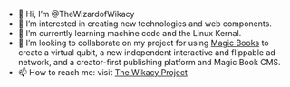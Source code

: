 - 👋 Hi, I’m @TheWizardofWikacy
- 👀 I’m interested in creating new technologies and web components. 
- 🌱 I’m currently learning machine code and the Linux Kernal. 
- 💞️ I’m looking to collaborate on my project for using  <a href="https://waggyverseapp.com">Magic Books</a> to create a virtual qubit, a new independent interactive and flippable ad-network, and a creator-first publishing platform and Magic Book CMS. 
- 📫 How to reach me: visit <a href="https://wikacy.app">The Wikacy Project</a>

<!---
TheWizardofWikacy/TheWizardofWikacy is a ✨ special ✨ repository because its `README.md` (this file) appears on your GitHub profile.
You can click the Preview link to take a look at your changes.
--->
